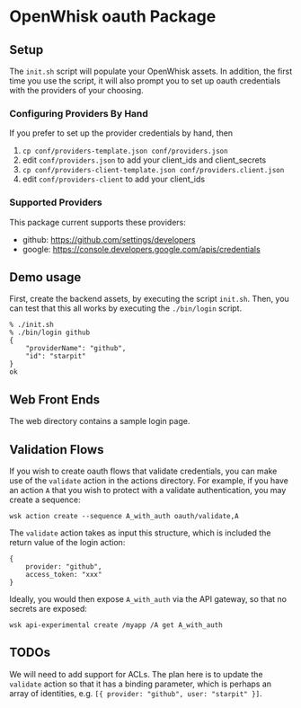 # OpenWhisk oauth Package

## Setup

The `init.sh` script will populate your OpenWhisk assets. In addition,
the first time you use the script, it will also prompt you to set up
oauth credentials with the providers of your choosing.

### Configuring Providers By Hand

If you prefer to set up the provider credentials by hand, then
   1. `cp conf/providers-template.json conf/providers.json`
   2. edit `conf/providers.json` to add your client_ids and client_secrets
   3. `cp conf/providers-client-template.json conf/providers.client.json`
   4. edit `conf/providers-client` to add your client_ids

### Supported Providers

This package current supports these providers:

   - github: https://github.com/settings/developers
   - google: https://console.developers.google.com/apis/credentials

## Demo usage

First, create the backend assets, by executing the script
`init.sh`. Then, you can test that this all works by executing the
`./bin/login` script.

```
% ./init.sh
% ./bin/login github
{
    "providerName": "github",
    "id": "starpit"
}
ok
```

## Web Front Ends

The web directory contains a sample login page.

## Validation Flows

If you wish to create oauth flows that validate credentials, you can
make use of the `validate` action in the actions directory. For
example, if you have an action `A` that you wish to protect with a
validate authentication, you may create a sequence:

```
wsk action create --sequence A_with_auth oauth/validate,A
```

The `validate` action takes as input this structure, which is included
the return value of the login action:

```
{
	provider: "github",
	access_token: "xxx"
}
```

Ideally, you would then expose `A_with_auth` via the API gateway, so
that no secrets are exposed:

```
wsk api-experimental create /myapp /A get A_with_auth
```


## TODOs

We will need to add support for ACLs. The plan here is to update the
`validate` action so that it has a binding parameter, which is perhaps
an array of identities, e.g. `[{ provider: "github", user: "starpit"
}]`.
